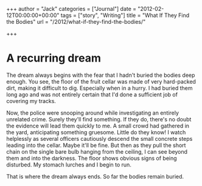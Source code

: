 +++
author = "Jack"
categories = ["Journal"]
date = "2012-02-12T00:00:00+00:00"
tags = ["story", "Writing"]
title = "What If They Find the Bodies"
url = "/2012/what-if-they-find-the-bodies/"

+++
# A recurring dream

The dream always begins with the fear that I hadn't buried the bodies deep enough. You see, the floor of the fruit cellar was made of very hard-packed dirt, making it difficult to dig. Especially when in a hurry. I had buried them long ago and was not entirely certain that I'd done a sufficient job of covering my tracks.

Now, the police were snooping around while investigating an entirely unrelated crime. Surely they'll find something. If they do, there's no doubt the evidence will lead them quickly to me. A small crowd had gathered in the yard, anticipating something gruesome. Little do they know! I watch helplessly as several officers cautiously descend the small concrete steps leading into the cellar. Maybe it'll be fine. But then as they pull the short chain on the single bare bulb hanging from the ceiling, I can see beyond them and into the darkness. The floor shows obvious signs of being disturbed. My stomach lurches and I begin to run.

That is where the dream always ends. So far the bodies remain buried.
